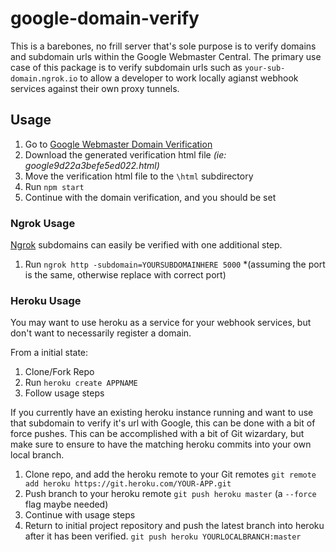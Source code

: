 # google-domain-verify

This is a barebones, no frill server that's sole purpose is to verify domains and subdomain urls within the Google Webmaster Central. The primary use case of this package is to verify subdomain urls such as `your-sub-domain.ngrok.io` to allow a developer to work locally agianst webhook services against their own proxy tunnels.

## Usage
1. Go to [Google Webmaster Domain Verification](https://www.google.com/webmasters/verification/home?hl=en&authuser=1)
2. Download the generated verification html file *(ie: google9d22a3befe5ed022.html)*
3. Move the verification html file to the `\html` subdirectory
4. Run `npm start`
5. Continue with the domain verification, and you should be set

### Ngrok Usage
[Ngrok](http://ngrok.io) subdomains can easily be verified with one additional step.
1. Run `ngrok http -subdomain=YOURSUBDOMAINHERE 5000` *(assuming the port is the same, otherwise replace with correct port)

### Heroku Usage
You may want to use heroku as a service for your webhook services, but don't want to necessarily register a domain.

From a initial state:

1. Clone/Fork Repo
2. Run `heroku create APPNAME`
3. Follow usage steps

If you currently have an existing heroku instance running and want to use that subdomain to verify it's url with Google, this can be done with a bit of force pushes. This can be accomplished with a bit of Git wizardary, but make sure to ensure to have the matching heroku commits into your own local branch.

1. Clone repo, and add the heroku remote to your Git remotes
    `git remote add heroku https://git.heroku.com/YOUR-APP.git`
2. Push branch to your heroku remote
    `git push heroku master`  (a `--force` flag maybe needed)
3. Continue with usage steps
4. Return to initial project repository and push the latest branch into heroku after it has been verified.
    `git push heroku YOURLOCALBRANCH:master`

